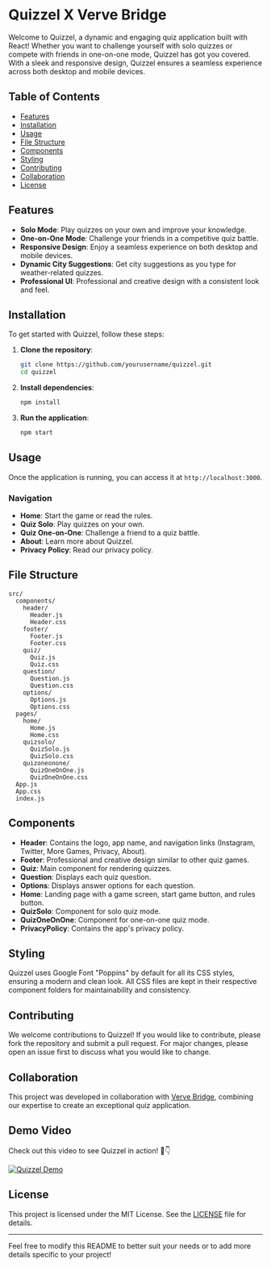 

# Quizzel X Verve Bridge

Welcome to Quizzel, a dynamic and engaging quiz application built with React! Whether you want to challenge yourself with solo quizzes or compete with friends in one-on-one mode, Quizzel has got you covered. With a sleek and responsive design, Quizzel ensures a seamless experience across both desktop and mobile devices.

## Table of Contents

- [Features](#features)
- [Installation](#installation)
- [Usage](#usage)
- [File Structure](#file-structure)
- [Components](#components)
- [Styling](#styling)
- [Contributing](#contributing)
- [Collaboration](#collaboration)
- [License](#license)

## Features

- **Solo Mode**: Play quizzes on your own and improve your knowledge.
- **One-on-One Mode**: Challenge your friends in a competitive quiz battle.
- **Responsive Design**: Enjoy a seamless experience on both desktop and mobile devices.
- **Dynamic City Suggestions**: Get city suggestions as you type for weather-related quizzes.
- **Professional UI**: Professional and creative design with a consistent look and feel.

## Installation

To get started with Quizzel, follow these steps:

1. **Clone the repository**:
   ```bash
   git clone https://github.com/yourusername/quizzel.git
   cd quizzel
   ```

2. **Install dependencies**:
   ```bash
   npm install
   ```

3. **Run the application**:
   ```bash
   npm start
   ```

## Usage

Once the application is running, you can access it at `http://localhost:3000`. 

### Navigation

- **Home**: Start the game or read the rules.
- **Quiz Solo**: Play quizzes on your own.
- **Quiz One-on-One**: Challenge a friend to a quiz battle.
- **About**: Learn more about Quizzel.
- **Privacy Policy**: Read our privacy policy.

## File Structure

```
src/
  components/
    header/
      Header.js
      Header.css
    footer/
      Footer.js
      Footer.css
    quiz/
      Quiz.js
      Quiz.css
    question/
      Question.js
      Question.css
    options/
      Options.js
      Options.css
  pages/
    home/
      Home.js
      Home.css
    quizsolo/
      QuizSolo.js
      QuizSolo.css
    quizoneonone/
      QuizOneOnOne.js
      QuizOneOnOne.css
  App.js
  App.css
  index.js
```

## Components

- **Header**: Contains the logo, app name, and navigation links (Instagram, Twitter, More Games, Privacy, About).
- **Footer**: Professional and creative design similar to other quiz games.
- **Quiz**: Main component for rendering quizzes.
- **Question**: Displays each quiz question.
- **Options**: Displays answer options for each question.
- **Home**: Landing page with a game screen, start game button, and rules button.
- **QuizSolo**: Component for solo quiz mode.
- **QuizOneOnOne**: Component for one-on-one quiz mode.
- **PrivacyPolicy**: Contains the app's privacy policy.

## Styling

Quizzel uses Google Font "Poppins" by default for all its CSS styles, ensuring a modern and clean look. All CSS files are kept in their respective component folders for maintainability and consistency.

## Contributing

We welcome contributions to Quizzel! If you would like to contribute, please fork the repository and submit a pull request. For major changes, please open an issue first to discuss what you would like to change.

## Collaboration

This project was developed in collaboration with [Verve Bridge](https://vervebridge.com), combining our expertise to create an exceptional quiz application.

## Demo Video

Check out this video to see Quizzel in action! 🎥👇

[![Quizzel Demo](https://img.youtube.com/vi/HMhnEUx7xmA/0.jpg)](https://www.youtube.com/watch?v=HMhnEUx7xmA)

## License

This project is licensed under the MIT License. See the [LICENSE](LICENSE) file for details.

---

Feel free to modify this README to better suit your needs or to add more details specific to your project!

